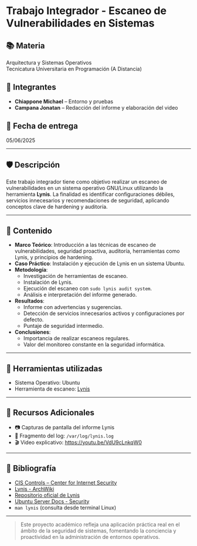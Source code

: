 # Trabajo Integrador - Escaneo de Vulnerabilidades en Sistemas

## 📚 Materia
Arquitectura y Sistemas Operativos  
Tecnicatura Universitaria en Programación (A Distancia)

## 👥 Integrantes
- **Chiappone Michael** – Entorno y pruebas  
- **Campana Jonatan** – Redacción del informe y elaboración del video  

## 📅 Fecha de entrega
05/06/2025

---

## 🛡️ Descripción

Este trabajo integrador tiene como objetivo realizar un escaneo de vulnerabilidades en un sistema operativo GNU/Linux utilizando la herramienta **Lynis**. La finalidad es identificar configuraciones débiles, servicios innecesarios y recomendaciones de seguridad, aplicando conceptos clave de hardening y auditoría.

---

## 📌 Contenido

- **Marco Teórico**: Introducción a las técnicas de escaneo de vulnerabilidades, seguridad proactiva, auditoría, herramientas como Lynis, y principios de hardening.
- **Caso Práctico**: Instalación y ejecución de Lynis en un sistema Ubuntu.
- **Metodología**:
  - Investigación de herramientas de escaneo.
  - Instalación de Lynis.
  - Ejecución del escaneo con `sudo lynis audit system`.
  - Análisis e interpretación del informe generado.
- **Resultados**:
  - Informe con advertencias y sugerencias.
  - Detección de servicios innecesarios activos y configuraciones por defecto.
  - Puntaje de seguridad intermedio.
- **Conclusiones**:
  - Importancia de realizar escaneos regulares.
  - Valor del monitoreo constante en la seguridad informática.

---

## 🧰 Herramientas utilizadas

- Sistema Operativo: Ubuntu
- Herramienta de escaneo: [Lynis](https://github.com/CISOfy/lynis)

---

## 📎 Recursos Adicionales

- 📷 Capturas de pantalla del informe Lynis
- 📄 Fragmento del log: `/var/log/lynis.log`
- 🎬 Video explicativo: https://youtu.be/VdU9cLnkqW0 

---

## 📖 Bibliografía

- [CIS Controls – Center for Internet Security](https://www.cisecurity.org/controls/)
- [Lynis - ArchWiki](https://wiki.archlinux.org/title/Lynis)
- [Repositorio oficial de Lynis](https://github.com/CISOfy/lynis)
- [Ubuntu Server Docs - Security](https://ubuntu.com/server/docs/security)
- `man lynis` (consulta desde terminal Linux)

---

> Este proyecto académico refleja una aplicación práctica real en el ámbito de la seguridad de sistemas, fomentando la conciencia y proactividad en la administración de entornos operativos.